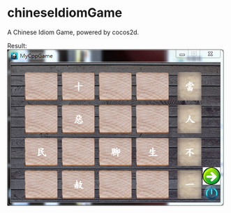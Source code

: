 # chineseIdiomGame
A Chinese Idiom Game, powered by cocos2d.

Result:
![A Chinese Idiom Game](https://github.com/jackzhc911/chineseIdiomGame/blob/master/example-cIdiomGame.PNG)
